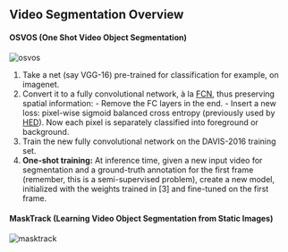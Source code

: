 ## Video Segmentation Overview

#### OSVOS (One Shot Video Object Segmentation)

![osvos](/home/zhikang/src/python/Semantic-Segmentation/paper_reports/images/osvos.png)

1. Take a net (say VGG-16) pre-trained for classification for example, on imagenet.
2. Convert it to a fully convolutional network, à la [FCN](https://arxiv.org/abs/1605.06211), thus preserving spatial information:
   \- Remove the FC layers in the end.
   \- Insert a new loss: pixel-wise sigmoid balanced cross entropy (previously used by [HED](https://arxiv.org/abs/1504.06375)). Now each pixel is separately classified into foreground or background.
3. Train the new fully convolutional network on the DAVIS-2016 training set.
4. **One-shot training:** At inference time, given a new input video for segmentation and a ground-truth annotation for the first frame (remember, this is a semi-supervised problem), create a new model, initialized with the weights trained in [3] and fine-tuned on the first frame.

#### **MaskTrack (Learning Video Object Segmentation from Static Images)**

![masktrack](/home/zhikang/src/python/Semantic-Segmentation/paper_reports/images/masktrack.png)

